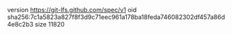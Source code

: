 version https://git-lfs.github.com/spec/v1
oid sha256:7c1a5823a827f8f3d9c71eec961a178ba18feda746082302df457a86d4e8c2b3
size 11820
